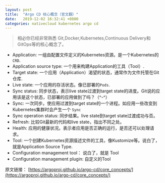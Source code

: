 ```yaml
---
layout: post
title:  "Argo CD 核心概念（官文翻）"
date:   2019-12-02 16:32:41 +0800
categories: nativecloud kubernetes argo cd
---
```


> 相必你已经非常熟悉 Git,Docker,Kubernetes,Continuous Delivery和GitOps等的核心概念了。  

* Application: 一组由配置文件定义的Kubernetes资源。是一个Kubernetes的`CRD`.  
* Application source type: 一个用来构建Application的工具（Tool）.  
* Target state: 一个应用（Application）渴望的状态，通常作为文件托管在Git仓库.  
* Live state: 一个应用的存活状态。像已部署的`Pods`.  
* Sync status: 同步状态，表示live state过渡到target state的进度。Git说的应用该是这个状态，已部署的应用做到了吗？（^-^）  
* Sync: 一次同步。使应用过渡到target state的一个进程。如应用一些改变到Kubernetes集群时会产生一个 `Sync`  
* Sync operation status: 同步结果。live state到target state过渡成功与否。  
* Refresh: 比较Git最新的代码和live state，指出不同之处。  
* Health: 应用的健康状况。表示者应用是否正确的运行，是否还可以处理请求。  
* Tool: 一个创建Kubernetes资源描述文件的工具，像Kustomize等。说白了，就是Application Source Type.  
* Configuration management tool： 说白了，就是 Tool  
* Configuration management plugin: 自定义的Tool

原文链接： [https://argoproj.github.io/argo-cd/core_concepts/](https://argoproj.github.io/argo-cd/core_concepts/)